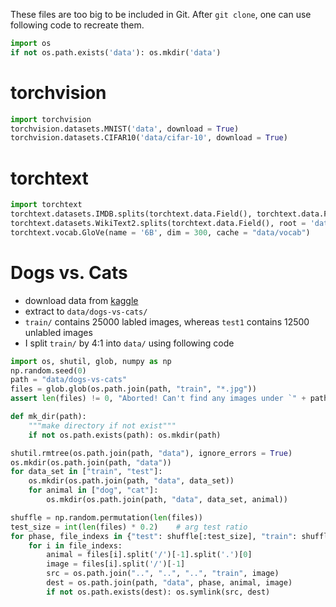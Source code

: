 
These files are too big to be included in Git. After `git clone`, one can use following code to recreate them.


```python
import os
if not os.path.exists('data'): os.mkdir('data')
```

# torchvision

```python
import torchvision
torchvision.datasets.MNIST('data', download = True)
torchvision.datasets.CIFAR10('data/cifar-10', download = True)
```

# torchtext

```python
import torchtext
torchtext.datasets.IMDB.splits(torchtext.data.Field(), torchtext.data.Field(), root = "data")
torchtext.datasets.WikiText2.splits(torchtext.data.Field(), root = 'data')
torchtext.vocab.GloVe(name = '6B', dim = 300, cache = "data/vocab")
```

# Dogs vs. Cats

- download data from [kaggle](https://www.kaggle.com/c/dogs-vs-cats/data)
- extract to `data/dogs-vs-cats/`
- `train/` contains 25000 labled images, whereas `test1` contains 12500 unlabled images
- I split `train/` by 4:1 into `data/` using following code

```python
import os, shutil, glob, numpy as np
np.random.seed(0)
path = "data/dogs-vs-cats"
files = glob.glob(os.path.join(path, "train", "*.jpg"))
assert len(files) != 0, "Aborted! Can't find any images under `" + path + "`"

def mk_dir(path):
    """make directory if not exist"""
    if not os.path.exists(path): os.mkdir(path)    

shutil.rmtree(os.path.join(path, "data"), ignore_errors = True)
os.mkdir(os.path.join(path, "data"))
for data_set in ["train", "test"]:
    os.mkdir(os.path.join(path, "data", data_set))
    for animal in ["dog", "cat"]:
        os.mkdir(os.path.join(path, "data", data_set, animal))

shuffle = np.random.permutation(len(files))
test_size = int(len(files) * 0.2)    # arg test ratio
for phase, file_indexs in {"test": shuffle[:test_size], "train": shuffle[test_size:]}.items():
    for i in file_indexs:
        animal = files[i].split('/')[-1].split('.')[0]
        image = files[i].split('/')[-1]
        src = os.path.join("..", "..", "..", "train", image)
        dest = os.path.join(path, "data", phase, animal, image)
        if not os.path.exists(dest): os.symlink(src, dest)
```
